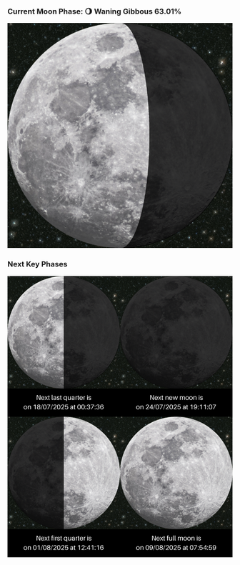 ### Current Moon Phase: 🌖 Waning Gibbous 63.01%
![Moon Phase](moonphase.png)
### Next Key Phases
![Gallery](gallery.png)